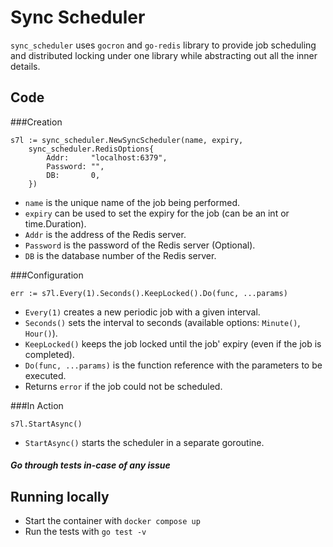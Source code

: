 # Sync Scheduler

`sync_scheduler` uses `gocron` and `go-redis` library to provide job scheduling and distributed locking under one library while abstracting out all the inner details.

## Code
###Creation
```
s7l := sync_scheduler.NewSyncScheduler(name, expiry, 
    sync_scheduler.RedisOptions{
		Addr:     "localhost:6379",
		Password: "",
		DB:       0,
	})
```
- `name` is the unique name of the job being performed.
- `expiry` can be used to set the expiry for the job (can be an int or time.Duration).
- `Addr` is the address of the Redis server.
- `Password` is the password of the Redis server (Optional).
- `DB` is the database number of the Redis server.

###Configuration
```
err := s7l.Every(1).Seconds().KeepLocked().Do(func, ...params)
```
- `Every(1)` creates a new periodic job with a given interval.
- `Seconds()` sets the interval to seconds (available options: `Minute()`, `Hour()`).
- `KeepLocked()` keeps the job locked until the job' expiry (even if the job is completed).
- `Do(func, ...params)` is the function reference with the parameters to be executed.
- Returns `error` if the job could not be scheduled. 

###In Action
```
s7l.StartAsync()
```
- `StartAsync()` starts the scheduler in a separate goroutine.

##### Go through tests in-case of any issue 

## Running locally
- Start the container with `docker compose up`
- Run the tests with `go test -v`